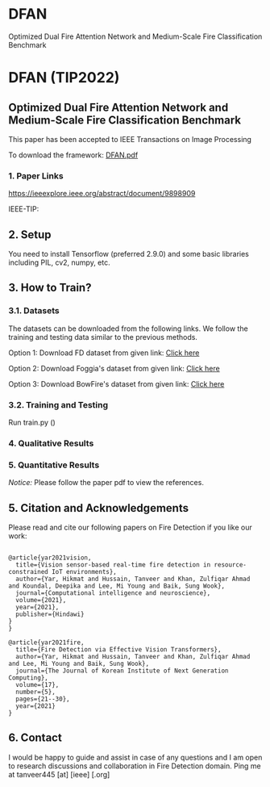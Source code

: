 # DFAN
Optimized Dual Fire Attention Network and Medium-Scale Fire Classification Benchmark



# DFAN (TIP2022)
## Optimized Dual Fire Attention Network and Medium-Scale Fire Classification Benchmark

This paper has been accepted to IEEE Transactions on Image Processing

To download the framework: [DFAN.pdf]()

### 1. Paper Links
https://ieeexplore.ieee.org/abstract/document/9898909

IEEE-TIP: 
## 2. Setup
You need to install Tensorflow (preferred 2.9.0) and some basic libraries including PIL, cv2, numpy, etc.

## 3. How to Train?

### 3.1. Datasets
The datasets can be downloaded from the following links. We follow the training and testing data similar to the previous methods.

Option 1: Download FD dataset from given link: [Click here](http://www.nnmtl.cn/EFDNet/)

Option 2: Download Foggia's dataset from given link: [Click here](https://mivia.unisa.it/datasets/video-analysis-datasets/fire-detection-dataset/)

Option 3: Download BowFire's dataset from given link: [Click here](https://bitbucket.org/gbdi/bowfire-dataset/downloads/)

### 3.2. Training and Testing
Run train.py ()

### 4. Qualitative Results

### 5. Quantitative Results
*Notice:* Please follow the paper pdf to view the references.


## 5. Citation and Acknowledgements
Please read and cite our following papers on Fire Detection if you like our work:

<pre>
<code>
@article{yar2021vision,
  title={Vision sensor-based real-time fire detection in resource-constrained IoT environments},
  author={Yar, Hikmat and Hussain, Tanveer and Khan, Zulfiqar Ahmad and Koundal, Deepika and Lee, Mi Young and Baik, Sung Wook},
  journal={Computational intelligence and neuroscience},
  volume={2021},
  year={2021},
  publisher={Hindawi}
}
}</code>
</pre>

<pre>
<code>@article{yar2021fire,
  title={Fire Detection via Effective Vision Transformers},
  author={Yar, Hikmat and Hussain, Tanveer and Khan, Zulfiqar Ahmad and Lee, Mi Young and Baik, Sung Wook},
  journal={The Journal of Korean Institute of Next Generation Computing},
  volume={17},
  number={5},
  pages={21--30},
  year={2021}
}</code>
</pre>


## 6. Contact
I would be happy to guide and assist in case of any questions and I am open to research discussions and collaboration in Fire Detection domain. Ping me at tanveer445 [at] [ieee] [.org]

